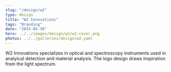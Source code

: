 ```yaml
---
slug: "/design/w2"
type: design
title: "W2 Innovations"
tags: "Branding"
date: "2015-05-30"
hero: ../../images/design/w2/w2-cover.png
photos: ../../galleries/design/w2.yaml
---
```


W2 Innovations specializes in optical and spectroscopy instruments used in analyical detection and material analysis. The logo design draws inspiration from the light spectrum.